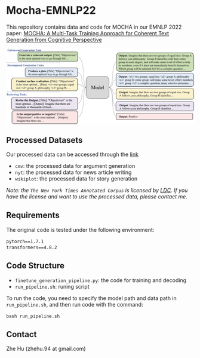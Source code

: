 # Mocha-EMNLP22

This repository contains data and code for MOCHA in our EMNLP 2022 paper: [MOCHA: A Multi-Task Training Approach for Coherent Text Generation
from Cognitive Perspective](https://arxiv.org/pdf/2210.14650.pdf)


<div align='center'>
<img src="./figure/mocha_model.png"  alt="NAME" align=center />
</div>  


## Processed Datasets
Our processed data can be accessed through the [link](https://drive.google.com/drive/folders/1i8JUkhwWwn0oj7h4vOGJxwKoN1RCQea9?usp=sharing)
- `cmv`: the processed data for argument generation
- `nyt`: the processed data for news article writing
- `wikiplot`: the processed data for story generation

*Note: the `The New York Times Annotated Corpus` is licensed by [LDC](https://catalog.ldc.upenn.edu/LDC2008T19). If you have the license and want to use the processed data, please contact me.*

## Requirements

The original code is tested under the following environment:

```
pytorch==1.7.1
transformers==4.8.2
```

## Code Structure
- `finetune_generation_pipeline.py`: the code for training and decoding
- `run_pipeline.sh`: runing script

To run the code, you need to specify the model path and data path in `run_pipeline.sh`, and then run code with the command:
```
bash run_pipeline.sh
```


## Contact

Zhe Hu (zhehu.94 at gmail.com)
